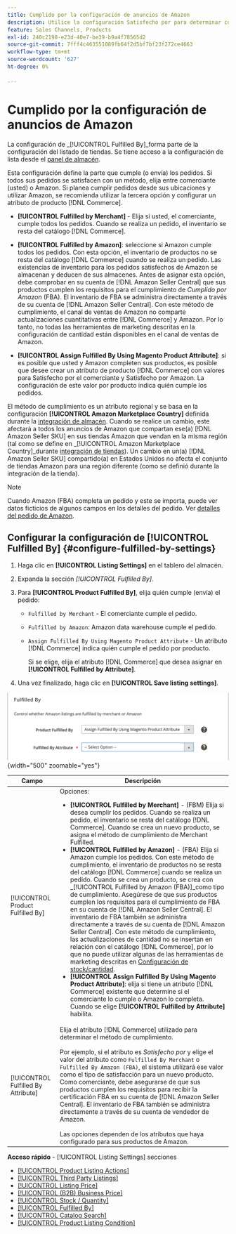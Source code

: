 ```yaml
---
title: Cumplido por la configuración de anuncios de Amazon
description: Utilice la configuración Satisfecho por para determinar cómo se satisfacen (envían) los pedidos de los listados de Amazon.
feature: Sales Channels, Products
exl-id: 240c2198-e23d-40e7-be39-b9a4f78565d2
source-git-commit: 7fff4c463551089fb64f2d5bf7bf23f272ce4663
workflow-type: tm+mt
source-wordcount: '627'
ht-degree: 0%

---
```


# Cumplido por la configuración de anuncios de Amazon

La configuración de _[!UICONTROL Fulfilled By]_forma parte de la configuración del listado de tiendas. Se tiene acceso a la configuración de lista desde el [panel de almacén](./amazon-store-dashboard.md).

Esta configuración define la parte que cumple (o envía) los pedidos. Si todos sus pedidos se satisfacen con un método, elija entre comerciante (usted) o Amazon. Si planea cumplir pedidos desde sus ubicaciones y utilizar Amazon, se recomienda utilizar la tercera opción y configurar un atributo de producto [!DNL Commerce].

- **[!UICONTROL Fulfilled by Merchant]** - Elija si usted, el comerciante, cumple todos los pedidos. Cuando se realiza un pedido, el inventario se resta del catálogo [!DNL Commerce].

- **[!UICONTROL Fulfilled by Amazon]**: seleccione si Amazon cumple todos los pedidos. Con esta opción, el inventario de productos no se resta del catálogo [!DNL Commerce] cuando se realiza un pedido. Las existencias de inventario para los pedidos satisfechos de Amazon se almacenan y deducen de sus almacenes. Antes de asignar esta opción, debe comprobar en su cuenta de [!DNL Amazon Seller Central] que sus productos cumplen los requisitos para el cumplimiento de _Cumplido por Amazon_ (FBA). El inventario de FBA se administra directamente a través de su cuenta de [!DNL Amazon Seller Central]. Con este método de cumplimiento, el canal de ventas de Amazon no comparte actualizaciones cuantitativas entre [!DNL Commerce] y Amazon. Por lo tanto, no todas las herramientas de marketing descritas en la configuración de cantidad están disponibles en el canal de ventas de Amazon.

- **[!UICONTROL Assign Fulfilled By Using Magento Product Attribute]**: si es posible que usted y Amazon completen sus productos, es posible que desee crear un atributo de producto [!DNL Commerce] con valores para Satisfecho por el comerciante y Satisfecho por Amazon. La configuración de este valor por producto indica quién cumple los pedidos.

El método de cumplimiento es un atributo regional y se basa en la configuración **[!UICONTROL Amazon Marketplace Country]** definida durante la [integración de almacén](./store-integration.md). Cuando se realice un cambio, este afectará a todos los anuncios de Amazon que compartan ese(a) [!DNL Amazon Seller SKU] en sus tiendas Amazon que vendan en la misma región (tal como se define en _[!UICONTROL Amazon Marketplace Country]_durante [integración de tiendas](./store-integration.md)). Un cambio en un(a) [!DNL Amazon Seller SKU] compartido(a) en Estados Unidos no afecta el conjunto de tiendas Amazon para una región diferente (como se definió durante la integración de la tienda).

>[!NOTE]
>
>Cuando Amazon (FBA) completa un pedido y este se importa, puede ver datos ficticios de algunos campos en los detalles del pedido. Ver [detalles del pedido de Amazon](./amazon-order-details.md).

## Configurar la configuración de [!UICONTROL Fulfilled By] {#configure-fulfilled-by-settings}

1. Haga clic en **[!UICONTROL Listing Settings]** en el tablero del almacén.

1. Expanda la sección _[!UICONTROL Fulfilled By]_.

1. Para **[!UICONTROL Product Fulfilled By]**, elija quién cumple (envía) el pedido:

   - `Fulfilled by Merchant` - El comerciante cumple el pedido.

   - `Fulfilled by Amazon`: Amazon data warehouse cumple el pedido.

   - `Assign Fulfilled By Using Magento Product Attribute` - Un atributo [!DNL Commerce] indica quién cumple el pedido por producto.

     Si se elige, elija el atributo [!DNL Commerce] que desea asignar en **[!UICONTROL Fulfilled by Attribute]**.

1. Una vez finalizado, haga clic en **[!UICONTROL Save listing settings]**.

![Satisfecho Por La Configuración](assets/amazon-fulfilled-by.png){width="500" zoomable="yes"}

| Campo | Descripción |
|-------------------------------------|----------------------------------------------------------------------------------------------------------------------------------------------------------------------------------------------------------------------------------------------------------------------------------------------------------------------------------------------------------------------------------------------------------------------------------------------------------------------------------------------------------------------------------------------------------------------------------------------------------------------------------------------------------------------------------------------------------------------------------------------------------------------------------------------------------------------------------------------------------------------------------------------------------------------------------------------------------------------------------------------------------------------------------------------------------------------------------------------------------------------------------------------------------------------------------------------------------------------------------------------------------------------------------------------------------------------------------------------|
| [!UICONTROL Product Fulfilled By] | Opciones:<ul><li>**[!UICONTROL Fulfilled by Merchant]** - (FBM) Elija si desea cumplir los pedidos. Cuando se realiza un pedido, el inventario se resta del catálogo [!DNL Commerce]. Cuando se crea un nuevo producto, se asigna el método de cumplimiento de Merchant Fulfilled.</li><li>**[!UICONTROL Fulfilled by Amazon]** - (FBA) Elija si Amazon cumple los pedidos. Con este método de cumplimiento, el inventario de productos no se resta del catálogo [!DNL Commerce] cuando se realiza un pedido. Cuando se crea un producto, se crea con _[!UICONTROL Fulfilled by Amazon (FBA)]_como tipo de cumplimiento. Asegúrese de que sus productos cumplen los requisitos para el cumplimiento de FBA en su cuenta de [!DNL Amazon Seller Central]. El inventario de FBA también se administra directamente a través de su cuenta de [!DNL Amazon Seller Central]. Con este método de cumplimiento, las actualizaciones de cantidad no se insertan en relación con el catálogo [!DNL Commerce], por lo que no puede utilizar algunas de las herramientas de marketing descritas en [Configuración de stock/cantidad](./stock-quantity.md).</li><li>**[!UICONTROL Assign Fulfilled By Using Magento Product Attribute]**: elija si tiene un atributo [!DNL Commerce] existente que determine si el comerciante lo cumple o Amazon lo completa. Cuando se elige **[!UICONTROL Fulfilled by Attribute]** habilita.</li></ul> |
| [!UICONTROL Fulfilled By Attribute] | Elija el atributo [!DNL Commerce] utilizado para determinar el método de cumplimiento.<br><br>Por ejemplo, si el atributo es _Satisfecho por_ y elige el valor del atributo como `Fulfilled By Merchant` o `Fulfilled By Amazon (FBA)`, el sistema utilizará ese valor como el tipo de satisfacción para un nuevo producto. Como comerciante, debe asegurarse de que sus productos cumplen los requisitos para recibir la certificación FBA en su cuenta de [!DNL Amazon Seller Central]. El inventario de FBA también se administra directamente a través de su cuenta de vendedor de Amazon.<br><br>Las opciones dependen de los atributos que haya configurado para sus productos de Amazon. |

**Acceso rápido** - [!UICONTROL Listing Settings] secciones

- [[!UICONTROL Product Listing Actions]](./product-listing-actions.md)
- [[!UICONTROL Third Party Listings]](./third-party-listing-settings.md)
- [[!UICONTROL Listing Price]](./listing-price.md)
- [[!UICONTROL (B2B) Business Price]](./business-pricing.md)
- [[!UICONTROL Stock / Quantity]](./stock-quantity.md)
- [[!UICONTROL Fulfilled By]](./fulfilled-by.md)
- [[!UICONTROL Catalog Search]](./catalog-search.md)
- [[!UICONTROL Product Listing Condition]](./product-listing-condition.md)

